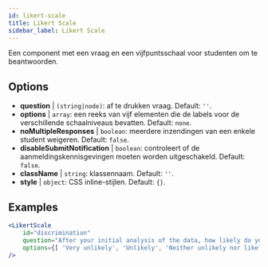 ```yaml
---
id: likert-scale
title: Likert Scale
sidebar_label: Likert Scale
---
```


Een component met een vraag en een vijfpuntsschaal voor studenten om te beantwoorden.

## Options

* __question__ | `(string|node)`: af te drukken vraag. Default: `''`.
* __options__ | `array`: een reeks van vijf elementen die de labels voor de verschillende schaalniveaus bevatten. Default: `none`.
* __noMultipleResponses__ | `boolean`: meerdere inzendingen van een enkele student weigeren. Default: `false`.
* __disableSubmitNotification__ | `boolean`: controleert of de aanmeldingskennisgevingen moeten worden uitgeschakeld. Default: `false`.
* __className__ | `string`: klassennaam. Default: `''`.
* __style__ | `object`: CSS inline-stijlen. Default: `{}`.


## Examples

```jsx live
<LikertScale 
    id="discrimination" 
    question="After your initial analysis of the data, how likely do you think it is that players are discriminated against by soccer referees because of their skin tone?" 
    options={[ 'Very unlikely', 'Unlikely', 'Neither unlikely nor likely', 'Likely', 'Very Likely']} 
/>
```

